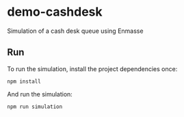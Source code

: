 demo-cashdesk
=============

Simulation of a cash desk queue using Enmasse


## Run

To run the simulation, install the project dependencies once:

    npm install
    
And run the simulation:

    npm run simulation
